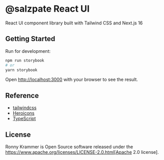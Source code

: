 # @salzpate React UI

React UI component library built with Tailwind CSS and Next.js 16

## Getting Started

Run for development:

```bash
npm run storybook
# or
yarn storybook
```

Open [http://localhost:3000](http://localhost:6006) with your browser to see the result.

## Reference

- [tailwindcss](https://tailwindcss.com)
- [Heroicons](https://heroicons.com)
- [TypeScript](https://www.typescriptlang.org)

## License
Ronny Krammer is Open Source software released under the https://www.apache.org/licenses/LICENSE-2.0.html[Apache 2.0 license].

